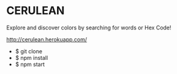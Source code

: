 # CERULEAN

Explore and discover colors by searching for words or Hex Code!

http://cerulean.herokuapp.com/





- $ git clone
- $ npm install
- $ npm start
